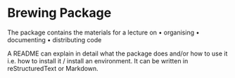 # Brewing Package

The package contains the materials for a lecture on
• organising
• documenting 
• distributing code

A README can explain in detail what the package does and/or how to use it i.e. how to install it / install an environment. It can be written in reStructuredText or Markdown.



